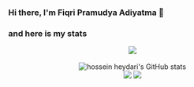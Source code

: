 ### Hi there, I'm Fiqri Pramudya Adiyatma 👋

### and here is my stats
<p align="center"><img src="https://www.codewars.com/users/TowHours/badges/large"/><br /><br />
  <img src="https://github-readme-stats.vercel.app/api?username=TowHours&show_icons=true&include_all_commits=true&theme=monokai" alt="hossein heydari's GitHub stats" /><br />
  <img src="https://github-readme-streak-stats.herokuapp.com/?user=TowHours&theme=monokai"/>
  <img src="https://github-readme-stats.vercel.app/api/top-langs/?username=TowHours&layout=compact&theme=monokai&langs_count=12"/><br />
</p>

<!--
**TowHours/TowHours** is a ✨ _special_ ✨ repository because its `README.md` (this file) appears on your GitHub profile.

Here are some ideas to get you started:

- 🔭 I’m currently working on ...
- 🌱 I’m currently learning ...
- 👯 I’m looking to collaborate on ...
- 🤔 I’m looking for help with ...
- 💬 Ask me about ...
- 📫 How to reach me: ...
- 😄 Pronouns: ...
- ⚡ Fun fact: ...
-->
